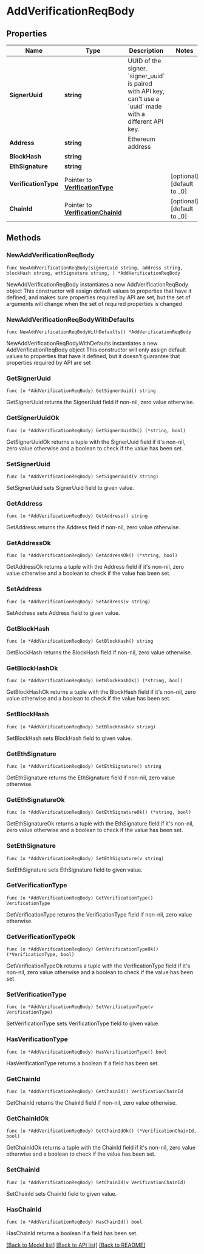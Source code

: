 # AddVerificationReqBody

## Properties

Name | Type | Description | Notes
------------ | ------------- | ------------- | -------------
**SignerUuid** | **string** | UUID of the signer. &#x60;signer_uuid&#x60; is paired with API key, can&#39;t use a &#x60;uuid&#x60; made with a different API key.  | 
**Address** | **string** | Ethereum address | 
**BlockHash** | **string** |  | 
**EthSignature** | **string** |  | 
**VerificationType** | Pointer to [**VerificationType**](VerificationType.md) |  | [optional] [default to _0]
**ChainId** | Pointer to [**VerificationChainId**](VerificationChainId.md) |  | [optional] [default to _0]

## Methods

### NewAddVerificationReqBody

`func NewAddVerificationReqBody(signerUuid string, address string, blockHash string, ethSignature string, ) *AddVerificationReqBody`

NewAddVerificationReqBody instantiates a new AddVerificationReqBody object
This constructor will assign default values to properties that have it defined,
and makes sure properties required by API are set, but the set of arguments
will change when the set of required properties is changed

### NewAddVerificationReqBodyWithDefaults

`func NewAddVerificationReqBodyWithDefaults() *AddVerificationReqBody`

NewAddVerificationReqBodyWithDefaults instantiates a new AddVerificationReqBody object
This constructor will only assign default values to properties that have it defined,
but it doesn't guarantee that properties required by API are set

### GetSignerUuid

`func (o *AddVerificationReqBody) GetSignerUuid() string`

GetSignerUuid returns the SignerUuid field if non-nil, zero value otherwise.

### GetSignerUuidOk

`func (o *AddVerificationReqBody) GetSignerUuidOk() (*string, bool)`

GetSignerUuidOk returns a tuple with the SignerUuid field if it's non-nil, zero value otherwise
and a boolean to check if the value has been set.

### SetSignerUuid

`func (o *AddVerificationReqBody) SetSignerUuid(v string)`

SetSignerUuid sets SignerUuid field to given value.


### GetAddress

`func (o *AddVerificationReqBody) GetAddress() string`

GetAddress returns the Address field if non-nil, zero value otherwise.

### GetAddressOk

`func (o *AddVerificationReqBody) GetAddressOk() (*string, bool)`

GetAddressOk returns a tuple with the Address field if it's non-nil, zero value otherwise
and a boolean to check if the value has been set.

### SetAddress

`func (o *AddVerificationReqBody) SetAddress(v string)`

SetAddress sets Address field to given value.


### GetBlockHash

`func (o *AddVerificationReqBody) GetBlockHash() string`

GetBlockHash returns the BlockHash field if non-nil, zero value otherwise.

### GetBlockHashOk

`func (o *AddVerificationReqBody) GetBlockHashOk() (*string, bool)`

GetBlockHashOk returns a tuple with the BlockHash field if it's non-nil, zero value otherwise
and a boolean to check if the value has been set.

### SetBlockHash

`func (o *AddVerificationReqBody) SetBlockHash(v string)`

SetBlockHash sets BlockHash field to given value.


### GetEthSignature

`func (o *AddVerificationReqBody) GetEthSignature() string`

GetEthSignature returns the EthSignature field if non-nil, zero value otherwise.

### GetEthSignatureOk

`func (o *AddVerificationReqBody) GetEthSignatureOk() (*string, bool)`

GetEthSignatureOk returns a tuple with the EthSignature field if it's non-nil, zero value otherwise
and a boolean to check if the value has been set.

### SetEthSignature

`func (o *AddVerificationReqBody) SetEthSignature(v string)`

SetEthSignature sets EthSignature field to given value.


### GetVerificationType

`func (o *AddVerificationReqBody) GetVerificationType() VerificationType`

GetVerificationType returns the VerificationType field if non-nil, zero value otherwise.

### GetVerificationTypeOk

`func (o *AddVerificationReqBody) GetVerificationTypeOk() (*VerificationType, bool)`

GetVerificationTypeOk returns a tuple with the VerificationType field if it's non-nil, zero value otherwise
and a boolean to check if the value has been set.

### SetVerificationType

`func (o *AddVerificationReqBody) SetVerificationType(v VerificationType)`

SetVerificationType sets VerificationType field to given value.

### HasVerificationType

`func (o *AddVerificationReqBody) HasVerificationType() bool`

HasVerificationType returns a boolean if a field has been set.

### GetChainId

`func (o *AddVerificationReqBody) GetChainId() VerificationChainId`

GetChainId returns the ChainId field if non-nil, zero value otherwise.

### GetChainIdOk

`func (o *AddVerificationReqBody) GetChainIdOk() (*VerificationChainId, bool)`

GetChainIdOk returns a tuple with the ChainId field if it's non-nil, zero value otherwise
and a boolean to check if the value has been set.

### SetChainId

`func (o *AddVerificationReqBody) SetChainId(v VerificationChainId)`

SetChainId sets ChainId field to given value.

### HasChainId

`func (o *AddVerificationReqBody) HasChainId() bool`

HasChainId returns a boolean if a field has been set.


[[Back to Model list]](../README.md#documentation-for-models) [[Back to API list]](../README.md#documentation-for-api-endpoints) [[Back to README]](../README.md)


